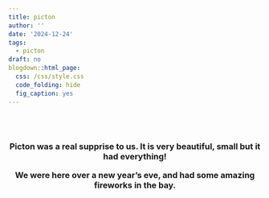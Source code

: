 ```yaml
---
title: picton
author: ''
date: '2024-12-24'
tags:
  - picton
draft: no
blogdown::html_page:
  css: /css/style.css
  code_folding: hide
  fig_caption: yes
---
```


<link href="{{< blogdown/postref >}}index_files/htmltools-fill/fill.css" rel="stylesheet" />
<script src="{{< blogdown/postref >}}index_files/htmlwidgets/htmlwidgets.js"></script>
<script src="{{< blogdown/postref >}}index_files/jquery/jquery-3.6.0.min.js"></script>
<link href="{{< blogdown/postref >}}index_files/leaflet/leaflet.css" rel="stylesheet" />
<script src="{{< blogdown/postref >}}index_files/leaflet/leaflet.js"></script>
<link href="{{< blogdown/postref >}}index_files/leafletfix/leafletfix.css" rel="stylesheet" />
<script src="{{< blogdown/postref >}}index_files/proj4/proj4.min.js"></script>
<script src="{{< blogdown/postref >}}index_files/Proj4Leaflet/proj4leaflet.js"></script>
<link href="{{< blogdown/postref >}}index_files/rstudio_leaflet/rstudio_leaflet.css" rel="stylesheet" />
<script src="{{< blogdown/postref >}}index_files/leaflet-binding/leaflet.js"></script>

<link rel="stylesheet" href="styles.css" />
<br></br>

<style>
&#10;.pictonpics{
&#10;display: flex;
flex-direction: column;
justify-content: space-between;
&#10;}
&#10;
</style>

<div>

<h3>
<center>

Picton was a real supprise to us. It is very beautiful, small but it had everything!

We were here over a new year’s eve, and had some amazing fireworks in the bay.
</center>
</h3>

</div>

<style>
<p>
Use the map below to scroll through the area of Picton!
</p>

<div class="figure">

<div class="leaflet html-widget html-fill-item" id="htmlwidget-1" style="width:1344px;height:480px;"></div>
<script type="application/json" data-for="htmlwidget-1">{"x":{"options":{"crs":{"crsClass":"L.CRS.EPSG3857","code":null,"proj4def":null,"projectedBounds":null,"options":{}}},"calls":[{"method":"addTiles","args":["https://{s}.tile.openstreetmap.org/{z}/{x}/{y}.png",null,null,{"minZoom":0,"maxZoom":18,"tileSize":256,"subdomains":"abc","errorTileUrl":"","tms":false,"noWrap":false,"zoomOffset":0,"zoomReverse":false,"opacity":1,"zIndex":1,"detectRetina":false,"attribution":"&copy; <a href=\"https://openstreetmap.org/copyright/\">OpenStreetMap<\/a>,  <a href=\"https://opendatacommons.org/licenses/odbl/\">ODbL<\/a>"}]}],"setView":[[-41.288479,174.006452],18,[]]},"evals":[],"jsHooks":[]}</script>
<p class="caption">
<span id="fig:unnamed-chunk-1"></span>Figure 1: Picton map
</p>

</div>

<div class="pictonpics">

<img style="float: right; margin: 10px 10px 15px 15px;border-radius: 6px;border: 1.0px solid black;" src="images/nelson.jpg" class="img-responsive" alt="" width="1200" height="1050"/>

<img style="text-align: center; margin: 10px 10px 15px 15px;border-radius: 6px;border: 1.0px solid black;" src="images/20210101_131654(0).jpg" class="img-responsive" alt="" width="1200" height="1400"/>

</div>
